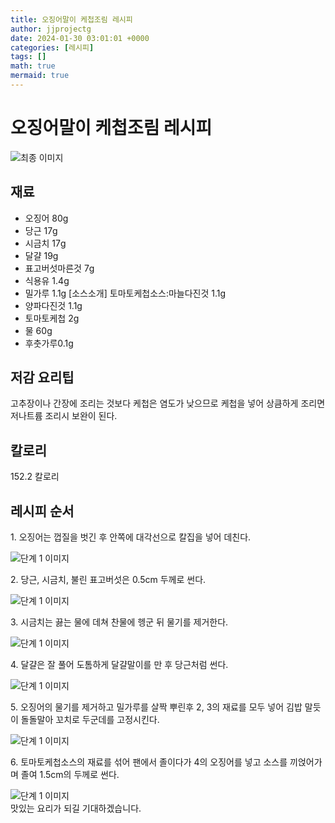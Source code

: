 ```yaml
---
title: 오징어말이 케첩조림 레시피
author: jjprojectg
date: 2024-01-30 03:01:01 +0000
categories: [레시피]
tags: []
math: true
mermaid: true
---
```

<meta name="og:type" content="website"/>
<meta charset="UTF-8"/>
<div class="header">
  <h1>오징어말이 케첩조림 레시피</h1>
</div>

<div class="container my-4">
  <div class="row">
    <div class="col-12 col-md-6">
      <div class="recipe-image">
        <img src="http://www.foodsafetykorea.go.kr/uploadimg/20141117/20141117053525_1416213325208.jpg" class="step-image" alt="최종 이미지"/>
      </div>
    </div>
    <div class="col-12 col-md-6">
      <div class="ingredients">
        <h2>재료</h2>
        <ul class="card">
          <li> 오징어 80g </li>
          <li>  당근 17g </li>
          <li>  시금치 17g </li>
          <li>  달걀 19g </li>
          <li>  표고버섯마른것 7g </li>
          <li>  식용유 1.4g </li>
          <li>  밀가루 1.1g [소스소개] 토마토케첩소스:마늘다진것 1.1g </li>
          <li>  양파다진것 1.1g </li>
          <li>  토마토케첩 2g </li>
          <li>  물 60g </li>
          <li>  후춧가루0.1g </li>
</ul>
      </div>
    </div>
    <div class="col-12 col-md-6">
      <div class="ingredients">
        <h2>저감 요리팁</h2>
        <div class="card"> 
          <p>
            고추장이나 간장에 조리는 것보다 케첩은 염도가 낮으므로 케첩을 넣어 상큼하게 조리면 저나트륨 조리시 보완이 된다.
          </p>
        </div>
      </div>
      <div class="ingredients">
        <h2>칼로리</h2>
        <div class="card"> 
          <p>
            152.2 칼로리
          </p>
        </div>
      </div>
    </div>
  </div>

  <h2 class="my-4">레시피 순서</h2>
  <div class="card recipe-card">
    <div class="card-body recipe-step">
      <p class="card-text step-description">1. 오징어는 껍질을 벗긴 후 안쪽에 대각선으로 칼집을 넣어 데친다.</p>
      <img src="http://www.foodsafetykorea.go.kr/uploadimg/cook/889-1.jpg" alt="단계 1 이미지" class="step-image"/>
    </div>
  </div>
  <div class="card recipe-card">
    <div class="card-body recipe-step">
      <p class="card-text step-description">2. 당근, 시금치, 불린 표고버섯은 0.5cm 두께로 썬다.</p>
      <img src="http://www.foodsafetykorea.go.kr/uploadimg/cook/889-2.jpg" alt="단계 1 이미지" class="step-image"/>
    </div>
  </div>
  <div class="card recipe-card">
    <div class="card-body recipe-step">
      <p class="card-text step-description">3. 시금치는 끓는 물에 데쳐 찬물에 헹군 뒤 물기를 제거한다.</p>
      <img src="http://www.foodsafetykorea.go.kr/uploadimg/cook/889-3.jpg" alt="단계 1 이미지" class="step-image"/>
    </div>
  </div>
  <div class="card recipe-card">
    <div class="card-body recipe-step">
      <p class="card-text step-description">4. 달걀은 잘 풀어 도톰하게 달걀말이를 만 후 당근처럼 썬다.</p>
      <img src="http://www.foodsafetykorea.go.kr/uploadimg/cook/889-4.jpg" alt="단계 1 이미지" class="step-image"/>
    </div>
  </div>
  <div class="card recipe-card">
    <div class="card-body recipe-step">
      <p class="card-text step-description">5. 오징어의 물기를 제거하고 밀가루를 살짝 뿌린후 2, 3의 재료를 모두 넣어 김밥 말듯이 돌돌말아 꼬치로 두군데를 고정시킨다.</p>
      <img src="http://www.foodsafetykorea.go.kr/uploadimg/cook/889-5.jpg" alt="단계 1 이미지" class="step-image"/>
    </div>
  </div>
  <div class="card recipe-card">
    <div class="card-body recipe-step">
      <p class="card-text step-description">6. 토마토케첩소스의 재료를 섞어 팬에서 졸이다가 4의 오징어를 넣고 소스를 끼얹어가며 졸여 1.5cm의 두께로 썬다.</p>
      <img src="http://www.foodsafetykorea.go.kr/uploadimg/cook/889-6.jpg" alt="단계 1 이미지" class="step-image"/>
    </div>
  </div>

</div>
맛있는 요리가 되길 기대하겠습니다.
